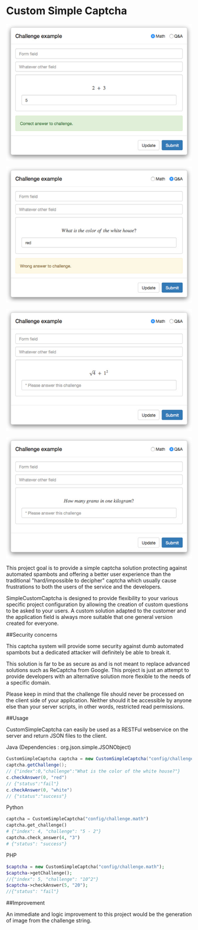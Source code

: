 Custom Simple Captcha
=====================

![Custom Simple Captcha - screenshot 1](https://raw.githubusercontent.com/tonybeltramelli/Custom-Simple-Captcha/master/example/client/img/screenshot1.jpg)

![Custom Simple Captcha - screenshot 2](https://raw.githubusercontent.com/tonybeltramelli/Custom-Simple-Captcha/master/example/client/img/screenshot2.jpg)

![Custom Simple Captcha - screenshot 3](https://raw.githubusercontent.com/tonybeltramelli/Custom-Simple-Captcha/master/example/client/img/screenshot3.jpg)

![Custom Simple Captcha - screenshot 4](https://raw.githubusercontent.com/tonybeltramelli/Custom-Simple-Captcha/master/example/client/img/screenshot4.jpg)

This project goal is to provide a simple captcha solution protecting against automated spambots and offering a better user experience than the traditional "hard/impossible to decipher" captcha which usually cause frustrations to both the users of the service and the developers.

SimpleCustomCaptcha is designed to provide flexibility to your various specific project configuration by allowing the creation of custom questions to be asked to your users. A custom solution adapted to the customer and the application field is always more suitable that one general version created for everyone.

##Security concerns

This captcha system will provide some security against dumb automated spambots but a dedicated attacker will definitely be able to break it.

This solution is far to be as secure as and is not meant to replace advanced solutions such as ReCaptcha from Google. This project is just an attempt to provide developers with an alternative solution more flexible to the needs of a specific domain.

Please keep in mind that the challenge file should never be processed on the client side of your application. Neither should it be accessible by anyone else than your server scripts, in other words, restricted read permissions.

##Usage

CustomSimpleCaptcha can easily be used as a RESTFul webservice on the server and return JSON files to the client.

Java (Dependencies : org.json.simple.JSONObject)
```java
CustomSimpleCaptcha captcha = new CustomSimpleCaptcha("config/challenge.qa");
captcha.getChallenge();
// {"index":0,"challenge":"What is the color of the white house?"}
c.checkAnswer(0, "red")
// {"status":"fail"}
c.checkAnswer(0, "white")
// {"status":"success"}
```

Python
```python
captcha = CustomSimpleCaptcha("config/challenge.math")
captcha.get_challenge()
# {"index": 4, "challenge": "5 - 2"}
captcha.check_answer(4, "3")
# {"status": "success"}
```

PHP
```php
$captcha = new CustomSimpleCaptcha("config/challenge.math");
$captcha->getChallenge();
//{"index": 5, "challenge": "10^2"}
$captcha->checkAnswer(5, "20");
//{"status": "fail"}
```

##Improvement

An immediate and logic improvement to this project would be the generation of image from the challenge string.
